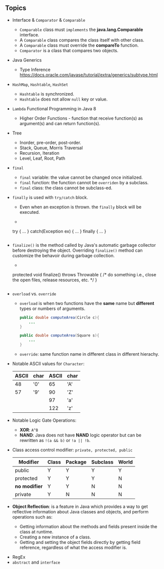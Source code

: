 ## Topics
- Interface & `Comparator` & `Comparable`
    + `Comparable` class must ``implements`` the **java.lang.Comparable** interface.
    + A `Comparable` class compares the class itself with other class.
    + A `Comparable` class must override the **compareTo** function.  
    + `Comparator` is a class that compares two objects.
- Java Generics
    + Type Inference https://docs.oracle.com/javase/tutorial/extra/generics/subtype.html
- `HashMap`, `Hashtable`, `HashSet`
    + `Hashtable` is synchronized.
    + `Hashtable` does not allow `null` key or value.
- `Lambda`  Functional Programming in Java 8
    + Higher Order Functions - function that receive function(s) as argument(s) and can return function(s).
- Tree
    + Inorder, pre-order, post-order.
    + Stack, Queue, Morris Traversal
    + Recursion, Iteration
    + Level, Leaf, Root, Path
- `final`
    + `final` variable: the value cannot be changed once initialized.
    + `final` function: the function cannot be `overriden` by a subclass.
    + `final` class: the class cannot be subclass-ed.
- `finally` is used with `try/catch` block.
    + Even when an exception is thrown. the `finally` block will be executed.
    + ```java
    try {
    ...
    } catch(Exception ex) {
    ...
    } finally {
    ...
    }
    ```
- `finalize()` is the method called by Java's automatic garbage collector before destroying the object. Overriding `finalize()` method can customize the behavoir during garbage collection.
    + ```java
    protected void finalize() throws Throwable {
        /* do something i.e., close the open files, release resources, etc. */
    }
    ```
- `overload` vs. `override`
    + `overload` is when two functions have the **same** name but **different** types or numbers of arguments.
        ```java
        public double computeArea(Circle c){
            ...
        }

        public double computeArea(Square s){
            ...
        }
        ```
    + `override`: same function name in different class in different hierachy.
- Notable ASCII values for `Character`:

    | ASCII | char | ASCII | char |
    |-------|------|-------|------|
    | 48    | '0'  | 65    | 'A'  |
    | 57    | '9'  | 90    | 'Z'  |
    |       |      | 97    | 'a'  |
    |       |      | 122   | 'z'  |
- Notable Logic Gate Operations:
    + **XOR**: `A^B`
    + **NAND**: Java does not have **NAND** logic operator but can be rewritten as `!(a && b)` or `!a || !b`.
- Class access control modifier: `private, protected, public`

    | Modifier        | Class | Package | Subclass | World |
    |-----------------|-------|---------|----------|-------|
    | public          | Y     | Y       | Y        | Y     |
    | protected       | Y     | Y       | Y        | N     |
    | **no modifier** | Y     | Y       | N        | N     |
    | private         | Y     | N       | N        | N     |
- **Object Reflection**: is a feature in Java which provides a way to get reflective information about Java classes and objects, and perform operations such as:
    + Getting information about the methods and fields present inside the class at runtime.
    + Creating a new instance of a class.
    + Getting and setting the object fields directly by getting field reference, regardless of what the access modifier is.

<!-- TODO: The following topics needs some expansion. -->
- RegEx
- `abstract` and `interface`
